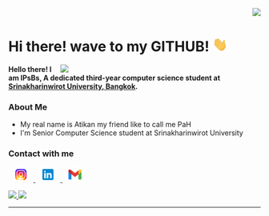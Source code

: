 <span align="right" width="50" height="50"> 
 
 ![](https://komarev.com/ghpvc/?username=IPsBs&color=lightgrey&style=flat&label=Profile+Views) 

</span>

<h1> Hi there! wave  to my GITHUB! <img src="https://raw.githubusercontent.com/ABSphreak/ABSphreak/master/gifs/Hi.gif" width="30px"></h2>
<img align='right' src='https://media2.giphy.com/media/PRlZvs1KXhtkc/giphy.gif?cid=ecf05e47t2akjvlyl51q6pwmiogxty981s5tsl7yxeqw4951&ep=v1_gifs_search&rid=giphy.gif&ct=g 'hight="300" width="400">

#### Hello there! I am IPsBs, A dedicated third-year computer science student at <a href="https://www.swu.ac.th/"> <b>Srinakharinwirot University</b>, Bangkok</a>. <br>

###  About Me
- My real name is Atikan my friend like to call me PaH
- I'm Senior Computer Science student at Srinakharinwirot University
### Contact with me
<a href="https://www.instagram.com/ipsbs_ati/" target="_blank">
  <img width="30" height="30" src="https://github.com/jrvansuita/jrvansuita/blob/main/icons/instagram.png?raw=true" alt="Instagram" witdh="44" height="44" hspace="10">
</a>
<a href="https://www.linkedin.com/in/atikan-moopayak-aa63202aa/" target="_blank" >
  <img width="30" height="30" src="https://github.com/jrvansuita/jrvansuita/blob/main/icons/linkedin.png?raw=true" alt="Linkedin" witdh="44" height="44" hspace="10">
</a>
<a href="mailto:atikan.moop@gmail.com" target="_blank" >
  <img width="30" height="30" src="https://github.com/jrvansuita/jrvansuita/blob/main/icons/gmail.png?raw=true" alt="E-mail" witdh="44" height="44" hspace="10">
</a>

<p align="left">

  <a href="https://github.com/anuraghazra/github-readme-stats">
    <img src="https://github-readme-stats-git-masterrstaa-rickstaa.vercel.app/api?username=IPsBs&hide_border=true&show_icons=true&theme=tokyonight&card_width=300"/>
  </a>

  <a href="https://github.com/anuraghazra/github-readme-stats">
    <img src="https://github-readme-stats-git-masterrstaa-rickstaa.vercel.app/api/top-langs/?username=IPsBs&hide_border=true&langs_count=5&show_icons=true&card_width=400&theme=tokyonight&layout=compact"/>

    
</p>

  
-----------------------------------------------------------------------------------------------------------------------------------------------------------------------

